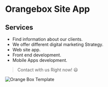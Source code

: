 # Orangebox Site App

## Services
* Find information about our clients.
* We offer different digital marketing Strategy.
* Web site app.
* Front end development.
* Mobile Apps development.

> Contact with us Right now! :smiley:

![Orange Box Template](https://www.dropbox.com/s/i2vkx8x7xfmw9dx/img.png "Screenshot")
